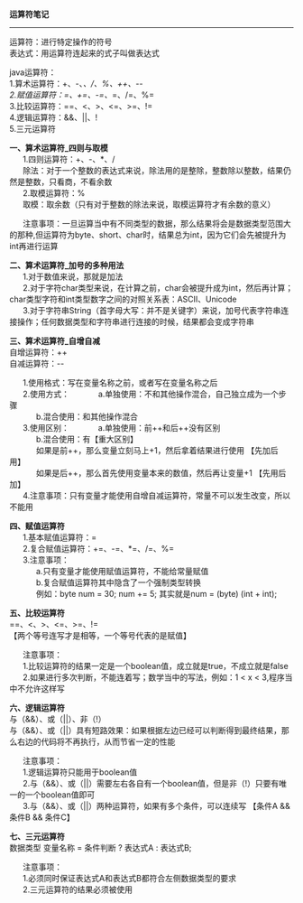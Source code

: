 **运算符笔记**  


----------


运算符：进行特定操作的符号  
表达式：用运算符连起来的式子叫做表达式  
  
java运算符：  
1.算术运算符：+、-、*、/、%、++、--  
2.赋值运算符：=、+=、-=、*=、/=、%=  
3.比较运算符：==、<、>、<=、>=、!=  
4.逻辑运算符：&&、||、!  
5.三元运算符  
  
**一、算术运算符_四则与取模**  
&nbsp;&nbsp;&nbsp;&nbsp;&nbsp;&nbsp;1.四则运算符：+、-、*、/  
&nbsp;&nbsp;&nbsp;&nbsp;&nbsp;&nbsp;除法：对于一个整数的表达式来说，除法用的是整除，整数除以整数，结果仍然是整数，只看商，不看余数  
&nbsp;&nbsp;&nbsp;&nbsp;&nbsp;&nbsp;2.取模运算符：%  
&nbsp;&nbsp;&nbsp;&nbsp;&nbsp;&nbsp;取模：取余数（只有对于整数的除法来说，取模运算符才有余数的意义）  
  
&nbsp;&nbsp;&nbsp;&nbsp;&nbsp;&nbsp;注意事项：一旦运算当中有不同类型的数据，那么结果将会是数据类型范围大的那种,但运算符为byte、short、char时，结果总为int，因为它们会先被提升为int再进行运算  
  
**二、算术运算符\_加号的多种用法**  
&nbsp;&nbsp;&nbsp;&nbsp;&nbsp;&nbsp;1.对于数值来说，那就是加法  
&nbsp;&nbsp;&nbsp;&nbsp;&nbsp;&nbsp;2.对于字符char类型来说，在计算之前，char会被提升成为int，然后再计算；char类型字符和int类型数字之间的对照关系表：ASCII、Unicode  
&nbsp;&nbsp;&nbsp;&nbsp;&nbsp;&nbsp;3.对于字符串String（首字母大写：并不是关键字）来说，加号代表字符串连接操作；任何数据类型和字符串进行连接的时候，结果都会变成字符串  
  
**三、算术运算符\_自增自减**  
    自增运算符：++  
    自减运算符：--  
   
&nbsp;&nbsp;&nbsp;&nbsp;&nbsp;&nbsp;1.使用格式：写在变量名称之前，或者写在变量名称之后  
&nbsp;&nbsp;&nbsp;&nbsp;&nbsp;&nbsp;2.使用方式：
&nbsp;&nbsp;&nbsp;&nbsp;&nbsp;&nbsp;&nbsp;&nbsp;&nbsp;&nbsp;&nbsp;&nbsp;a.单独使用：不和其他操作混合，自己独立成为一个步骤  
&nbsp;&nbsp;&nbsp;&nbsp;&nbsp;&nbsp;&nbsp;&nbsp;&nbsp;&nbsp;&nbsp;&nbsp;b.混合使用：和其他操作混合  
&nbsp;&nbsp;&nbsp;&nbsp;&nbsp;&nbsp;3.使用区别：
&nbsp;&nbsp;&nbsp;&nbsp;&nbsp;&nbsp;&nbsp;&nbsp;&nbsp;&nbsp;&nbsp;&nbsp;a.单独使用：前++和后++没有区别  
&nbsp;&nbsp;&nbsp;&nbsp;&nbsp;&nbsp;&nbsp;&nbsp;&nbsp;&nbsp;&nbsp;&nbsp;b.混合使用：有【重大区别】  
&nbsp;&nbsp;&nbsp;&nbsp;&nbsp;&nbsp;&nbsp;&nbsp;&nbsp;&nbsp;&nbsp;&nbsp;如果是前++，那么变量立刻马上+1，然后拿着结果进行使用   【先加后用】  
&nbsp;&nbsp;&nbsp;&nbsp;&nbsp;&nbsp;&nbsp;&nbsp;&nbsp;&nbsp;&nbsp;&nbsp;如果是后++，那么首先使用变量本来的数值，然后再让变量+1 【先用后加】  
&nbsp;&nbsp;&nbsp;&nbsp;&nbsp;&nbsp;4.注意事项：只有变量才能使用自增自减运算符，常量不可以发生改变，所以不能用  
  
**四、赋值运算符**  
&nbsp;&nbsp;&nbsp;&nbsp;&nbsp;&nbsp;1.基本赋值运算符：=  
&nbsp;&nbsp;&nbsp;&nbsp;&nbsp;&nbsp;2.复合赋值运算符：+=、-=、*=、/=、%=  
&nbsp;&nbsp;&nbsp;&nbsp;&nbsp;&nbsp;3.注意事项：  
&nbsp;&nbsp;&nbsp;&nbsp;&nbsp;&nbsp;&nbsp;&nbsp;&nbsp;&nbsp;&nbsp;&nbsp;a.只有变量才能使用赋值运算符，不能给常量赋值  
&nbsp;&nbsp;&nbsp;&nbsp;&nbsp;&nbsp;&nbsp;&nbsp;&nbsp;&nbsp;&nbsp;&nbsp;b.复合赋值运算符其中隐含了一个强制类型转换  
&nbsp;&nbsp;&nbsp;&nbsp;&nbsp;&nbsp;&nbsp;&nbsp;&nbsp;&nbsp;&nbsp;&nbsp;例如：byte num = 30; num += 5; 其实就是num = (byte) (int + int);  
  
**五、比较运算符**  
==、<、>、<=、>=、!=  
【两个等号连写才是相等，一个等号代表的是赋值】  
  
&nbsp;&nbsp;&nbsp;&nbsp;&nbsp;&nbsp;注意事项：  
&nbsp;&nbsp;&nbsp;&nbsp;&nbsp;&nbsp;1.比较运算符的结果一定是一个boolean值，成立就是true，不成立就是false  
&nbsp;&nbsp;&nbsp;&nbsp;&nbsp;&nbsp;2.如果进行多次判断，不能连着写；数学当中的写法，例如：1 < x < 3,程序当中不允许这样写  
  
**六、逻辑运算符**  
与（&&）、或（||）、非（!）  
与（&&）、或（||）具有短路效果：如果根据左边已经可以判断得到最终结果，那么右边的代码将不再执行，从而节省一定的性能  
  
&nbsp;&nbsp;&nbsp;&nbsp;&nbsp;&nbsp;注意事项：  
&nbsp;&nbsp;&nbsp;&nbsp;&nbsp;&nbsp;1.逻辑运算符只能用于boolean值  
&nbsp;&nbsp;&nbsp;&nbsp;&nbsp;&nbsp;2.与（&&）、或（||）需要左右各自有一个boolean值，但是非（!）只要有唯一的一个boolean值即可  
&nbsp;&nbsp;&nbsp;&nbsp;&nbsp;&nbsp;3.与（&&）、或（||）两种运算符，如果有多个条件，可以连续写   【条件A && 条件B && 条件C】  
  
**七、三元运算符**  
    数据类型 变量名称 = 条件判断 ? 表达式A : 表达式B;  
  
&nbsp;&nbsp;&nbsp;&nbsp;&nbsp;&nbsp;注意事项：  
&nbsp;&nbsp;&nbsp;&nbsp;&nbsp;&nbsp;1.必须同时保证表达式A和表达式B都符合左侧数据类型的要求  
&nbsp;&nbsp;&nbsp;&nbsp;&nbsp;&nbsp;2.三元运算符的结果必须被使用  